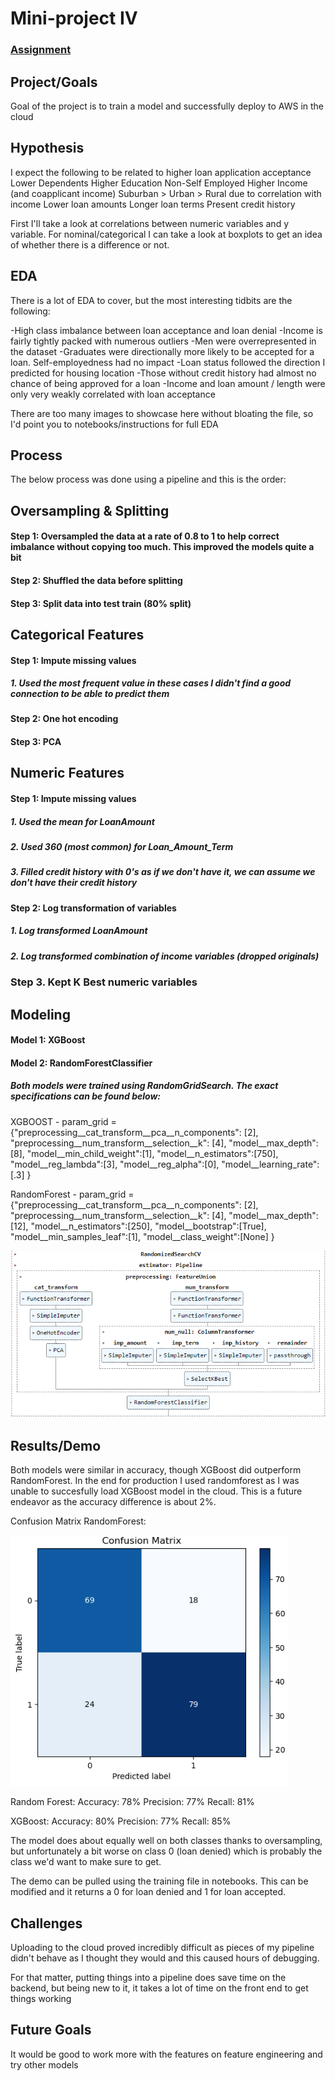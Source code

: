 # Mini-project IV

### [Assignment](assignment.md)

## Project/Goals
Goal of the project is to train a model and successfully deploy to AWS in the cloud

## Hypothesis
I expect the following to be related to higher loan application acceptance
Lower Dependents
Higher Education
Non-Self Employed
Higher Income (and coapplicant income)
Suburban > Urban > Rural due to correlation with income
Lower loan amounts
Longer loan terms
Present credit history

First I'll take a look at correlations between numeric variables and y variable. For nominal/categorical I can take a look at boxplots to get an idea of whether there is a difference or not.

## EDA 
There is a lot of EDA to cover, but the most interesting tidbits are the following:

-High class imbalance between loan acceptance and loan denial
-Income is fairly tightly packed with numerous outliers
-Men were overrepresented in the dataset
-Graduates were directionally more likely to be accepted for a loan. Self-employedness had no impact
-Loan status followed the direction I predicted for housing location
-Those without credit history had almost no chance of being approved for a loan
-Income and loan amount / length were only very weakly correlated with loan acceptance

There are too many images to showcase here without bloating the file, so I'd point you to notebooks/instructions for full EDA

## Process
The below process was done using a pipeline and this is the order:

## Oversampling & Splitting
#### Step 1: Oversampled the data at a rate of 0.8 to 1 to help correct imbalance without copying too much. This improved the models quite a bit
#### Step 2: Shuffled the data before splitting
#### Step 3: Split data into test train (80% split)

## Categorical Features
#### Step 1: Impute missing values
##### 1. Used the most frequent value in these cases I didn't find a good connection to be able to predict them
#### Step 2: One hot encoding
#### Step 3: PCA

## Numeric Features
#### Step 1: Impute missing values
##### 1. Used the mean for LoanAmount
##### 2. Used 360 (most common) for Loan_Amount_Term
##### 3. Filled credit history with 0's as if we don't have it, we can assume we don't have their credit history
#### Step 2: Log transformation of variables
##### 1. Log transformed LoanAmount
##### 2. Log transformed combination of income variables (dropped originals)
### Step 3. Kept K Best numeric variables

## Modeling
#### Model 1: XGBoost
#### Model 2: RandomForestClassifier

##### Both models were trained using RandomGridSearch. The exact specifications can be found below:

XGBOOST - param_grid = {"preprocessing__cat_transform__pca__n_components": [2],
                  "preprocessing__num_transform__selection__k": [4],
                  "model__max_depth":[8],
                  "model__min_child_weight":[1],
                  "model__n_estimators":[750],
                  "model__reg_lambda":[3],
                  "model__reg_alpha":[0],
                  "model__learning_rate":[.3]
             }

RandomForest - param_grid = {"preprocessing__cat_transform__pca__n_components": [2],
                   "preprocessing__num_transform__selection__k": [4],
                   "model__max_depth":[12],
                   "model__n_estimators":[250],
                   "model__bootstrap":[True],
                   "model__min_samples_leaf":[1],
                   "model__class_weight":[None]
              }
              
![Pipeline image](https://github.com/naqueattack/DeploymentProject/blob/master/images/Pipeline.PNG?raw=true)

## Results/Demo
Both models were similar in accuracy, though XGBoost did outperform RandomForest. In the end for production I used randomforest as I was unable to succesfully load XGBoost model in the cloud. This is a future endeavor as the accuracy difference is about 2%.

Confusion Matrix RandomForest:

![Confusion Matrix](https://github.com/naqueattack/DeploymentProject/blob/master/images/Confusion.PNG?raw=true)

Random Forest:
Accuracy: 78%
Precision: 77%
Recall: 81%

XGBoost:
Accuracy: 80%
Precision: 77%
Recall: 85%


The model does about equally well on both classes thanks to oversampling, but unfortunately a bit worse on class 0 (loan denied) which is probably the class we'd want to make sure to get.

The demo can be pulled using the training file in notebooks. This can be modified and it returns a 0 for loan denied and 1 for loan accepted.

## Challenges 
Uploading to the cloud proved incredibly difficult as pieces of my pipeline didn't behave as I thought they would and this caused hours of debugging. 

For that matter, putting things into a pipeline does save time on the backend, but being new to it, it takes a lot of time on the front end to get things working

## Future Goals
It would be good to work more with the features on feature engineering and try other models